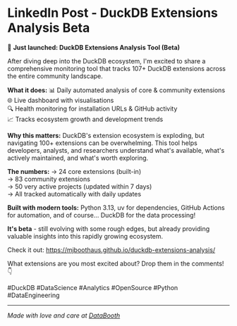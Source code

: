 # LinkedIn Post - DuckDB Extensions Analysis Beta

🦆 **Just launched: DuckDB Extensions Analysis Tool (Beta)** 

After diving deep into the DuckDB ecosystem, I'm excited to share a comprehensive monitoring tool that tracks 107+ DuckDB extensions across the entire community landscape.

**What it does:**
📊 Daily automated analysis of core & community extensions  
🌐 Live dashboard with visualisations  
🔍 Health monitoring for installation URLs & GitHub activity  
📈 Tracks ecosystem growth and development trends  

**Why this matters:**
DuckDB's extension ecosystem is exploding, but navigating 100+ extensions can be overwhelming. This tool helps developers, analysts, and researchers understand what's available, what's actively maintained, and what's worth exploring.

**The numbers:**
→ 24 core extensions (built-in)  
→ 83 community extensions  
→ 50 very active projects (updated within 7 days)  
→ All tracked automatically with daily updates  

**Built with modern tools:**
Python 3.13, uv for dependencies, GitHub Actions for automation, and of course... DuckDB for the data processing! 

**It's beta** - still evolving with some rough edges, but already providing valuable insights into this rapidly growing ecosystem.

Check it out: https://mjboothaus.github.io/duckdb-extensions-analysis/

What extensions are you most excited about? Drop them in the comments! 👇

#DuckDB #DataScience #Analytics #OpenSource #Python #DataEngineering

---

*Made with love and care at [DataBooth](https://www.databooth.com.au)*